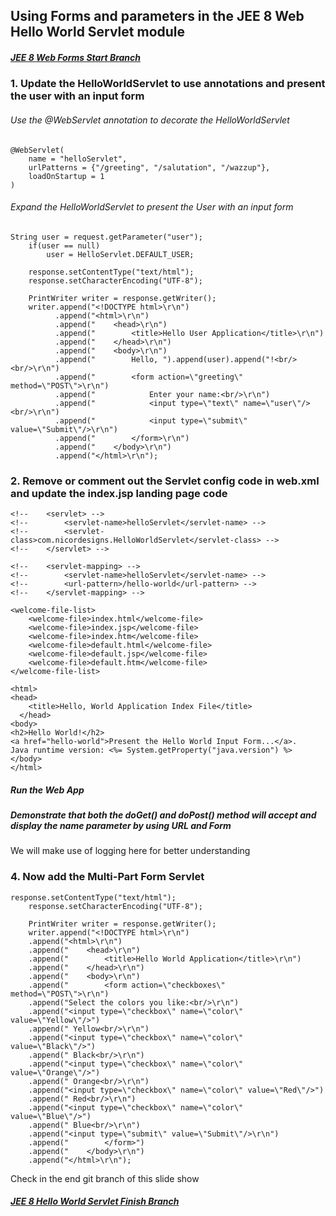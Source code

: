 ## Using Forms and parameters in the JEE 8 Web Hello World Servlet module

##### [JEE 8 Web Forms Start Branch](https://github.com/NicorDesigns/javawebdevcourse/tree/jee8web-debug-start)

### 1. Update the HelloWorldServlet to use annotations and present the user with an input form

###### Use the @WebServlet annotation to decorate the HelloWorldServlet

	@WebServlet(
        name = "helloServlet",
        urlPatterns = {"/greeting", "/salutation", "/wazzup"},
        loadOnStartup = 1
	)

###### Expand the HelloWorldServlet to present the User with an input form

	String user = request.getParameter("user");
        if(user == null)
            user = HelloServlet.DEFAULT_USER;

        response.setContentType("text/html");
        response.setCharacterEncoding("UTF-8");

        PrintWriter writer = response.getWriter();
        writer.append("<!DOCTYPE html>\r\n")
              .append("<html>\r\n")
              .append("    <head>\r\n")
              .append("        <title>Hello User Application</title>\r\n")
              .append("    </head>\r\n")
              .append("    <body>\r\n")
              .append("        Hello, ").append(user).append("!<br/><br/>\r\n")
              .append("        <form action=\"greeting\" method=\"POST\">\r\n")
              .append("            Enter your name:<br/>\r\n")
              .append("            <input type=\"text\" name=\"user\"/><br/>\r\n")
              .append("            <input type=\"submit\" value=\"Submit\"/>\r\n")
              .append("        </form>\r\n")
              .append("    </body>\r\n")
              .append("</html>\r\n");
	
### 2. Remove or comment out the Servlet config code in web.xml and update the index.jsp landing page code

	<!-- 	<servlet> -->
	<!-- 		<servlet-name>helloServlet</servlet-name> -->
	<!-- 		<servlet-class>com.nicordesigns.HelloWorldServlet</servlet-class> -->
	<!-- 	</servlet> -->
	
	<!-- 	<servlet-mapping> -->
	<!-- 		<servlet-name>helloServlet</servlet-name> -->
	<!-- 		<url-pattern>/hello-world</url-pattern> -->
	<!-- 	</servlet-mapping> -->
	
	<welcome-file-list>
		<welcome-file>index.html</welcome-file>
		<welcome-file>index.jsp</welcome-file>
		<welcome-file>index.htm</welcome-file>
		<welcome-file>default.html</welcome-file>
		<welcome-file>default.jsp</welcome-file>
		<welcome-file>default.htm</welcome-file>
	</welcome-file-list>
	
	<html>
	<head>
	    <title>Hello, World Application Index File</title>
	  </head>
	<body>
	<h2>Hello World!</h2>
	<a href="hello-world">Present the Hello World Input Form...</a>.
	Java runtime version: <%= System.getProperty("java.version") %>
	</body>
	</html>
	
	

##### Run the Web App

##### Demonstrate that both the doGet() and doPost() method will accept and display the name parameter by using URL and Form

We will make use of logging here for better understanding 

### 4. Now add the Multi-Part Form Servlet


	response.setContentType("text/html");
        response.setCharacterEncoding("UTF-8");

        PrintWriter writer = response.getWriter();
        writer.append("<!DOCTYPE html>\r\n")
        .append("<html>\r\n")
        .append("    <head>\r\n")
        .append("        <title>Hello World Application</title>\r\n")
        .append("    </head>\r\n")
        .append("    <body>\r\n")
        .append("        <form action=\"checkboxes\" method=\"POST\">\r\n")
        .append("Select the colors you like:<br/>\r\n")
        .append("<input type=\"checkbox\" name=\"color\" value=\"Yellow\"/>")
        .append(" Yellow<br/>\r\n")
        .append("<input type=\"checkbox\" name=\"color\" value=\"Black\"/>")
        .append(" Black<br/>\r\n")
        .append("<input type=\"checkbox\" name=\"color\" value=\"Orange\"/>")
        .append(" Orange<br/>\r\n")
        .append("<input type=\"checkbox\" name=\"color\" value=\"Red\"/>")
        .append(" Red<br/>\r\n")
        .append("<input type=\"checkbox\" name=\"color\" value=\"Blue\"/>")
        .append(" Blue<br/>\r\n")
        .append("<input type=\"submit\" value=\"Submit\"/>\r\n")
        .append("        </form>")
        .append("    </body>\r\n")
        .append("</html>\r\n");
	 
Check in the end git branch of this slide show 
##### [JEE 8 Hello World Servlet Finish Branch](https://github.com/NicorDesigns/javawebdevcourse/tree/jee8web-servlet-finish)

    

